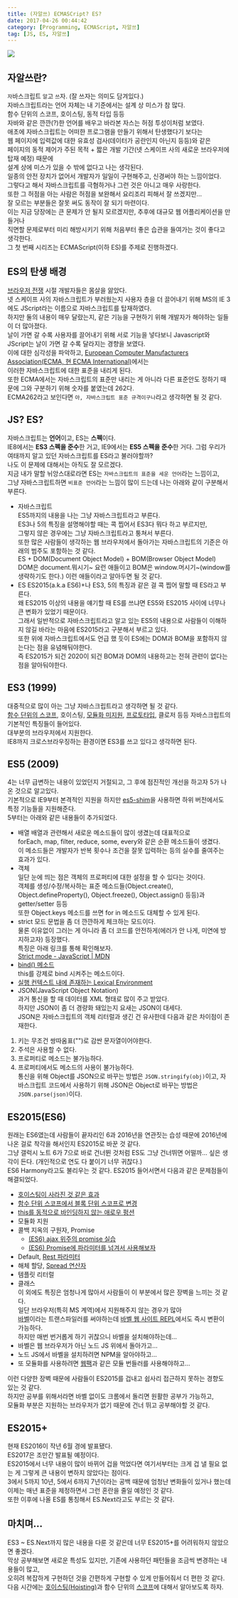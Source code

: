 ```yaml
---
title: (자알쓰) ECMASCript? ES?
date: 2017-04-26 00:44:42
category: [Programming, ECMAScript, 자알쓰]
tag: [JS, ES, 자알쓰]
---
```

![](thumb.png)

## 자알쓰란?
`자`바스크립트 `알`고 `쓰`자. (잘 쓰자는 의미도 담겨있다.)  
자바스크립트라는 언어 자체는 내 기준에서는 설계 상 미스가 참 많다.  
함수 단위의 스코프, 호이스팅, 동적 타입 등등  
자바와 같은 깐깐(?)한 언어를 배우고 바라본 자스는 허점 투성이처럼 보였다.  
애초에 자바스크립트는 어떠한 프로그램을 만들기 위해서 탄생했다기 보다는  
웹 페이지에 입력값에 대한 유효성 검사(데이터가 공란인지 아닌지 등등)와 같은  
페이지의 동적 제어가 주된 목적 + 짧은 개발 기간(넷 스케이프 사의 새로운 브라우저에 탑재 예정) 때문에  
설계 상에 미스가 있을 수 밖에 없다고 나는 생각된다.  
일종의 안전 장치가 없어서 개발자가 일일이 구현해주고, 신경써야 하는 느낌이었다.  
그렇다고 해서 자바스크립트를 극혐하거나 그런 것은 아니고 매우 사랑한다.  
또한 그 허점을 아는 사람은 허점을 보완해서 요리조리 피해서 잘 쓰겠지만...  
잘 모르는 부분들은 잘못 써도 동작이 잘 되기 마련이다.  
이는 지금 당장에는 큰 문제가 안 될지 모르겠지만, 추후에 대규모 웹 어플리케이션을 만들거나  
직면할 문제로부터 미리 해방시키기 위해 처음부터 좋은 습관을 들여가는 것이 좋다고 생각한다.  
그 첫 번째 시리즈는 ECMAScript(이하 ES)를 주제로 진행하겠다.  

## ES의 탄생 배경
[브라우저 전쟁](https://ko.wikipedia.org/wiki/%EB%B8%8C%EB%9D%BC%EC%9A%B0%EC%A0%80_%EC%A0%84%EC%9F%81) 시절 개발자들은 몸살을 앓았다.  
넷 스케이프 사의 자바스크립트가 부러웠는지 사용자 층을 더 끌어내기 위해 MS의 IE 3에도 JScript라는 이름으로 자바스크립트를 탑재하였다.  
하지만 둘의 내용이 매우 달랐는지, 같은 기능을 구현하기 위해 개발자가 해야하는 일들이 더 많아졌다.  
날이 가면 갈 수록 사용자를 끌어내기 위해 서로 기능을 넣다보니 Javascript와 JScript는 날이 가면 갈 수록 달라지는 경향을 보였다.  
이에 대한 심각성을 파악하고, [European Computer Manufacturers Association(ECMA, 현 ECMA International)](https://ko.wikipedia.org/wiki/Ecma_%EC%9D%B8%ED%84%B0%EB%82%B4%EC%85%94%EB%84%90)에서는  
이러한 자바스크립트에 대한 표준을 내리게 된다.  
또한 ECMA에서는 자바스크립트의 표준만 내리는 게 아니라 다른 표준안도 정하기 때문에 그와 구분하기 위해 숫자를 붙였는데 262다.  
ECMA262라고 보인다면 `아, 자바스크립트 표준 규격이구나`라고 생각하면 될 것 같다.  

## JS? ES?
자바스크립트는 **언어**이고, ES는 **스펙**이다.  
IE8에서는 **ES3 스펙을 준수**한 거고, IE9에서는 **ES5 스펙을 준수**한 거다.
그럼 우리가 여태까지 알고 있던 자바스크립트를 ES라고 불러야할까?  
나도 이 문제에 대해서는 아직도 잘 모르겠다.  
지금 내가 말할 뉘앙스대로라면 ES는 `자바스크립트의 표준을 세운 언어`라는 느낌이고,  
그냥 자바스크립트하면 `비표준 언어`라는 느낌이 많이 드는데 나는 아래와 같이 구분해서 부른다.  
* 자바스크립트  
ES5까지의 내용을 나는 그냥 자바스크립트라고 부른다.  
ES3나 5의 특징을 설명해야할 때는 콕 찝어서 ES3다 뭐다 하고 부르지만,  
그렇지 않은 경우에는 그냥 자바스크립트라고 퉁쳐서 부른다.  
또한 많은 사람들이 생각하는 웹 브라우저에서 돌아가는 자바스크립트의 기준은 아래의 범주도 포함하는 것 같다.  
ES + DOM(Document Object Model) + BOM(Browser Object Model)  
DOM은 document.뭐시기~ 요런 애들이고 BOM은 window.머시기~(window를 생략하기도 한다.) 이런 애들이라고 알아두면 될 것 같다.  
* ES
ES2015(a.k.a ES6)+나 ES3, 5의 특징과 같은 걸 콕 찝어 말할 때 ES라고 부른다.  
왜 ES2015 이상의 내용을 얘기할 때 ES를 쓰냐면 ES5와 ES2015 사이에 너무나 큰 변화가 있었기 때문이다.  
그래서 일반적으로 자바스크립트라고 알고 있는 ES5의 내용으로 사람들이 이해하지 않길 바라는 마음에 ES2015라고 구분해서 부르고 있다.  
또한 위에 자바스크립트에서도 언급 했 듯이 ES에는 DOM과 BOM을 포함하지 않는다는 점을 유념해둬야한다.  
즉 ES2015가 되건 2020이 되건 BOM과 DOM의 내용하고는 전혀 관련이 없다는 점을 알아둬야한다.

## ES3 (1999)
대중적으로 많이 아는 그냥 자바스크립트라고 생각하면 될 것 같다.  
[함수 단위의 스코프](/2016/11/10/ES6-Scope/#ES5의-함수-단위의-스코프), 호이스팅, [모듈화 미지원](/2016/11/10/ES6-Scope/#함수-단위-스코프의-극복-모듈화), [프로토타입](http://cafe.naver.com/hacosa/185157), 클로저 등등 자바스크립트의 기본적인 특징들이 들어있다.  
대부분의 브라우저에서 지원한다.  
IE8까지 크로스브라우징하는 환경이면 ES3를 쓰고 있다고 생각하면 된다.  

## ES5 (2009)
4는 너무 급변하는 내용이 있었던지 거절되고, 그 후에 점진적인 개선을 하고자 5가 나온 것으로 알고있다.  
기본적으로 IE9부터 본격적인 지원을 하지만 [es5-shim](https://github.com/es-shims/es5-shim)을 사용하면 하위 버전에서도 특정 기능들을 지원해준다.  
5부터는 아래와 같은 내용들이 추가되었다.  
* 배열 
배열과 관련해서 새로운 메소드들이 많이 생겼는데 대표적으로  
forEach, map, filter, reduce, some, every와 같은 순환 메소드들이 생겼다.  
이 메소드들은 개발자가 반복 횟수나 조건을 잘못 입력하는 등의 실수를 줄여주는 효과가 있다.  
* 객체  
일단 눈에 띄는 점은 객체의 프로퍼티에 대한 설정을 할 수 있다는 것이다.  
객체를 생성/수정/복사하는 표준 메소드들(Object.create(), Object.defineProperty(), Object.freeze(), Object.assign() 등등)과 getter/setter 등등  
또한 Object.keys 메소드를 쓰면 for in 메소드도 대체할 수 있게 된다.  
* strict 모드
문법을 좀 더 깐깐하게 체크하는 모드이다.  
물론 이유없이 그러는 게 아니라 좀 더 코드를 안전하게(에러가 안 나게, 미연에 방지하고자) 등장했다.  
특징은 아래 링크를 통해 확인해보자.  
[Strict mode - JavaScript | MDN](https://developer.mozilla.org/ko/docs/Web/JavaScript/Reference/Strict_mode)  
* [bind() 메소드](https://developer.mozilla.org/ko/docs/Web/JavaScript/Reference/Global_Objects/Function/bind)    
this를 강제로 bind 시켜주는 메소드이다.  
* [실행 컨텍스트 내에 존재하는 Lexical Environment](http://huns.me/development/1407)  
* JSON(JavaScript Object Notation)  
과거 통신을 할 때 데이터를 XML 형태로 많이 주고 받았다.  
하지만 JSON이 좀 더 경량화 돼있는지 요새는 JSON이 대세다.  
JSON은 자바스크립트의 객체 리터럴과 생긴 건 유사한데 다음과 같은 차이점이 존재한다.  
1. 키는 무조건 쌍따옴표("")로 감싼 문자열이어야한다.  
2. 주석은 사용할 수 없다.  
3. 프로퍼티로 메소드는 불가능하다.
4. 프로퍼티에서도 메소드의 사용이 불가능하다.  
통신을 위해 Object를 JSON으로 바꾸는 방법은 `JSON.stringify(obj)`이고, 자바스크립트 코드에서 사용하기 위해 JSON은 Object로 바꾸는 방법은 `JSON.parse(json)`이다.       

## ES2015(ES6)
원래는 ES6였는데 사람들이 끝자리인 6과 2016년을 연관짓는 습성 때문에 2016년에 나온 걸로 착각을 해서인지 ES2015로 바꾼 것 같다.  
그냥 갤럭시 노트 6가 7으로 바로 건너뛴 것처럼 ES도 그냥 건너뛰면 어떨까... 싶은 생각이 든다. (개인적으로 연도 다 붙이기 너무 귀찮다.)  
ES6 Harmony라고도 불리우는 것 같다.
ES2015 들어서면서 다음과 같은 문제점들이 해결되었다.  
* [호이스팅이 사라진 것 같은 효과](/2016/11/10/ES6-Scope/#TDZ)  
* [함수 단위 스코프에서 블록 단위 스코프로 변경](/2016/11/10/ES6-Scope/#ES6의-블록-단위의-스코프)  
* [this를 동적으로 바인딩하지 않는 애로우 펑션](/2017/02/15/es-this/#애로우-펑션으로서-호출할-때)  
* 모듈화 지원  
* 콜백 지옥의 구원자, Promise  
  * [(ES6) ajax 위주의 promise 실습](/2017/01/21/ES6-Promise-with-ajax/)  
  * [(ES6) Promise에 파라미터를 넘겨서 사용해보자](/2017/04/04/js-promise-param/)
* Default, [Rest 파라미터](http://cafe.naver.com/hacosa/187244)  
* 해체 할당, [Spread 연산자](http://cafe.naver.com/hacosa/187244)  
* 템플릿 리터럴  
* 클래스  
이 외에도 특징은 엄청나게 많아서 사람들이 이 부분에서 많은 장벽을 느끼는 것 같다.  
일단 브라우저(특히 MS 계역)에서 지원해주지 않는 경우가 많아  
[바벨](/2016/11/11/Babel-ES6-with-IE8/)이라는 트랜스파일러를 써야하는데 [바벨 웹 사이트 REPL](https://babeljs.io/repl/)에서도 즉시 변환이 가능하다.  
하지만 매번 번거롭게 하기 귀찮으니 바벨을 설치해야하는데...  
* 바벨은 웹 브라우저가 아닌 노드 JS 위에서 돌아가고...  
* 노드 JS에서 바벨을 설치하려면 NPM을 알아야하고...  
* 또 모듈화를 사용하려면 [웹팩](/2016/11/18/Module-bundling-with-Webpck/)과 같은 모듈 번들러를 사용해야하고...  

이런 다양한 장벽 때문에 사람들이 ES2015를 겁내고 쉽사리 접근하지 못하는 경향도 있는 것 같다.  
하지만 공부를 위해서라면 바벨 없이도 크롬에서 돌리면 원활한 공부가 가능하고,  
모듈화 부분은 지원하는 브라우저가 없기 때문에 건너 뛰고 공부해야할 것 같다.

## ES2015+  
현재 ES2016이 작년 6월 경에 발표됐다.  
ES2017은 조만간 발표될 예정이다.  
ES2015에서 너무 내용이 많이 바뀌어 겁을 먹었다면 여기서부터는 크게 겁 낼 필요 없는 게 그렇게 큰 내용이 변하지 않았다는 점이다.  
3에서 5까지 10년, 5에서 6까지 7년이라는 공백 때문에 엄청난 변화들이 있거나 했는데  
이제는 매년 표준을 제정하면서 그런 혼란을 줄일 예정인 것 같다.  
또한 이후에 나올 ES를 통칭해서 ES.Next라고도 부르는 것 같다.  

## 마치며...
ES3 ~ ES.Next까지 많은 내용을 다룬 것 같은데 너무 ES2015+를 어려워하지 않았으면 좋겠다.  
막상 공부해보면 새로운 특성도 있지만, 기존에 사용하던 패턴들을 조금씩 변경하는 내용들이 많고,  
오히려 복잡하게 구현하던 것을 간편하게 구현할 수 있게 만들어줘서 더 편한 것 같다.  
다음 시간에는 [호이스팅(Hoisting)](/2017/04/26/js-002-hoisting/)과 함수 단위의 [스코프](/2017/04/27/js-003-scope/)에 대해서 알아보도록 하자.  